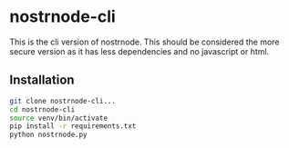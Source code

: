 # nostrnode-cli

This is the cli version of nostrnode. This should be considered the more secure version as it has less dependencies and 
no javascript or html.

## Installation
```bash
git clone nostrnode-cli...
cd nostrnode-cli
source venv/bin/activate
pip install -r requirements.txt
python nostrnode.py
```